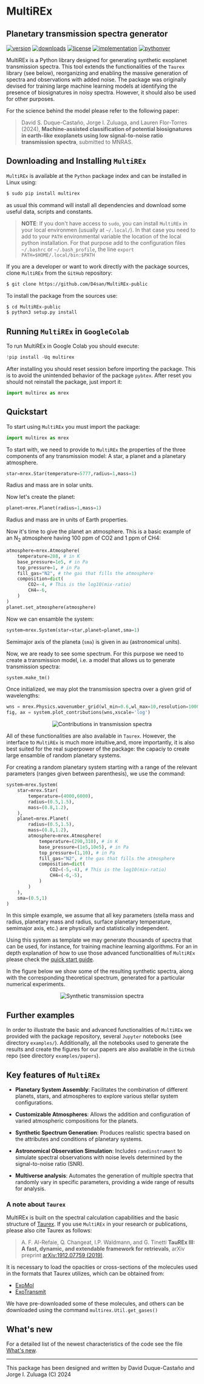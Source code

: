 # MultiREx
## Planetary transmission spectra generator

<!-- This are visual tags that you may add to your package at the beginning with useful information on your package --> 
[![version](https://img.shields.io/pypi/v/multirex?color=blue)](https://pypi.org/project/multirex/)
[![downloads](https://img.shields.io/pypi/dw/multirex)](https://pypi.org/project/multirex/)
[![license](https://img.shields.io/pypi/l/multirex)](https://pypi.org/project/multirex/)
[![implementation](https://img.shields.io/pypi/implementation/multirex)](https://pypi.org/project/multirex/)
[![pythonver](https://img.shields.io/pypi/pyversions/multirex)](https://pypi.org/project/multirex/)
<!-- 
[![arXiv](http://img.shields.io/badge/arXiv-2207.08636-orange.svg?style=flat)](http://arxiv.org/abs/2207.08636)
[![ascl](https://img.shields.io/badge/ascl-2205.016-blue.svg?colorB=262255)](https://ascl.net/2205.016)
-->

MultiREx is a Python library designed for generating synthetic exoplanet transmission spectra. This tool extends the functionalities of the `Taurex` library (see below), reorganizing and enabling the massive generation of spectra and observations with added noise. The package was originally devised for training large machine learning models at identifying the presence of biosignatures in noisy spectra. However, it should also be used for other purposes.

For the science behind the model please refer to the following paper:

> David S. Duque-Castaño, Jorge I. Zuluaga, and Lauren Flor-Torres (2024), **Machine-assisted classification of potential biosignatures in earth-like exoplanets using low signal-to-noise ratio transmission spectra**, submitted to MNRAS.
<!--
[Astronomy and Computing 40 (2022) 100623](https://www.sciencedirect.com/science/article/pii/S2213133722000476), [arXiv:2207.08636](https://arxiv.org/abs/2207.08636).
-->

## Downloading and Installing `MultiREx` 

`MultiREx` is available at the `Python` package index and can be installed in Linux using:

```bash
$ sudo pip install multirex
```
as usual this command will install all dependencies and download some useful data, scripts and constants.

> **NOTE**: If you don't have access to `sudo`, you can install `MultiREx` in your local environmen (usually at `~/.local/`). In that case you need to add to your `PATH` environmental variable the location of the local python installation. For that purpose add to the configuration files `~/.bashrc` or `~/.bash_profile`, the line `export PATH=$HOME/.local/bin:$PATH`

If you are a developer or want to work directly with the package sources, clone `MultiREx` from the `GitHub` repository:

```bash
$ git clone https://github.com/D4san/MultiREx-public
```

To install the package from the sources use:

```bash
$ cd MultiREx-public
$ python3 setup.py install
```

## Running `MultiREx` in `GoogleColab`

To run MultiREx in Google Colab you should execute:
```python
!pip install -Uq multirex
```

After installing you should reset session before importing the package. This is to avoid the unintended behavior of the package `pybtex`. After reset you should not reinstall the package, just import it:

```python
import multirex as mrex
```

## Quickstart

To start using `MultiREx` you must import the package:

```python
import multirex as mrex
```

To start with, we need to provide to `MultiREx` the properties of the three components of any transmission model: A star, a planet and a planetary atmosphere.


```python
star=mrex.Star(temperature=5777,radius=1,mass=1)
```

Radius and mass are in solar units.

Now let's create the planet:
```python
planet=mrex.Planet(radius=1,mass=1)
```
Radius and mass are in units of Earth properties. 

Now it's time to give the planet an atmosphere. This is a basic example of an N$_2$ atmosphere having 100 ppm of CO2 and 1 ppm of CH4:

```python
atmosphere=mrex.Atmosphere(
    temperature=288, # in K
    base_pressure=1e5, # in Pa
    top_pressure=1, # in Pa
    fill_gas="N2", # the gas that fills the atmosphere
    composition=dict(
        CO2=-4, # This is the log10(mix-ratio)
        CH4=-6,
    )
)
planet.set_atmosphere(atmosphere)
```

Now we can ensamble the system:

```python
system=mrex.System(star=star,planet=planet,sma=1)
```

Semimajor axis of the planeta (`sma`) is given in au (astronomical units).

Now, we are ready to see some spectrum. For this purpose we need to create a transmission model, i.e. a model that allows us to generate transmission spectra:

```python
system.make_tm()
```

Once initialized, we may plot the transmission spectra over a given grid of wavelengths:

```python
wns = mrex.Physics.wavenumber_grid(wl_min=0.6,wl_max=10,resolution=1000)
fig, ax = system.plot_contributions(wns,xscale='log')
```

<p align="center"><img src="https://github.com/D4san/MultiREx-public/blob/main/examples/resources/contributions-transmission-spectrum.png?raw=true" alt="Contributions in transmission spectra"/></p>

All of these functionalities are also available in `Taurex`. However, the interface to `MultiREx` is much more intuitive,and, more importantly, it is also best suited for the real superpower of the package: the capaciy to create large ensamble of random planetary systems. 

For creating a random planetary system starting with a range of the relevant parameters (ranges given between parenthesis), we use the command:

```python
system=mrex.System(
    star=mrex.Star(
        temperature=(4000,6000),
        radius=(0.5,1.5),
        mass=(0.8,1.2),
    ),
    planet=mrex.Planet(
        radius=(0.5,1.5),
        mass=(0.8,1.2),
        atmosphere=mrex.Atmosphere(
            temperature=(290,310), # in K
            base_pressure=(1e5,10e5), # in Pa
            top_pressure=(1,10), # in Pa
            fill_gas="N2", # the gas that fills the atmosphere
            composition=dict(
                CO2=(-5,-4), # This is the log10(mix-ratio)
                CH4=(-6,-5),
            )
        )
    ),
    sma=(0.5,1)
)
```

In this simple example, we assume that all key parameters (stella mass and radius, planetary mass and radius, surface planetary temperature, semimajor axis, etc.) are physically and statistically independent. 

Using this system as template we may generate thousands of spectra that can be used, for instance, for training machine learning algorithms. For an in depth explanation of how to use those advanced functionalities of `MultiREx` please check the  [quick start guide](https://github.com/D4san/MultiREx-public/blob/main/examples/multirex-quickstart.ipynb).

In the figure below we show some of the resulting synthetic spectra, along with the corresponding theoretical spectrum, generated for a particular numerical experiments.

<p align="center"><img src="https://github.com/D4san/MultiREx-public/blob/main/examples/resources/synthetic-transmission-spectra.png?raw=true" alt="Synthetic transmission spectra"/></p>

## Further examples

In order to illustrate the basic and advanced functionalities of `MultiREx` we provided with the package repository, several `Jupyter` notebooks (see directory `examples/`). Additionally, all the notebooks used to generate the results and create the figures for our papers are also available in the `GitHub` repo (see directory `examples/papers`). 

## Key features of `MultiREx`

- **Planetary System Assembly**: Facilitates the combination of different planets, stars, and atmospheres to explore various stellar system configurations.

- **Customizable Atmospheres**: Allows the addition and configuration of varied atmospheric compositions for the planets.

- **Synthetic Spectrum Generation**: Produces realistic spectra based on the attributes and conditions of planetary systems.

- **Astronomical Observation Simulation**: Includes `randinstrument` to simulate spectral observations with noise levels determined by the signal-to-noise ratio (SNR).

- **Multiverse analysis**: Automates the generation of multiple spectra that randomly vary in specific parameters, providing a wide range of results for analysis.

### A note about `Taurex`

MultiREx is built on the spectral calculation capabilities and the basic structure of [Taurex](https://taurex3-public.readthedocs.io/en/latest/index.html). If you use `MultiREx` in your research or publications, please also cite Taurex as follows:

> A. F. Al-Refaie, Q. Changeat, I.P. Waldmann, and G. Tinetti **TauREx III: A fast, dynamic, and extendable framework for retrievals**,  arXiv preprint [arXiv:1912.07759 (2019)](https://arxiv.org/abs/1912.07759).

It is necessary to load the opacities or cross-sections of the molecules used in the formats that Taurex utilizes, which can be obtained from:
- [ExoMol](https://www.exomol.com/data/search/)
- [ExoTransmit](https://github.com/elizakempton/Exo_Transmit/tree/master/Opac)

We have pre-downloaded some of these molecules, and others can be downloaded using the command `multirex.Util.get_gases()`

## What's new

For a detailed list of the newest characteristics of the code see the file [What's new](https://github.com/D4san/MultiREx-public/blob/master/WHATSNEW.md).

------------

This package has been designed and written by David Duque-Castaño and Jorge I. Zuluaga (C) 2024
